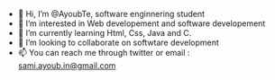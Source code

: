 - 👋 Hi, I’m @AyoubTe, software enginnering student
- 👀 I’m interested in Web developement and software developement
- 🌱 I’m currently learning Html, Css, Java and C.
- 💞️ I’m looking to collaborate on softwtare development
- 📫 You can reach me through twitter or email : sami.ayoub.in@gmail.com

<!---
AyoubTe/AyoubTe is a ✨ special ✨ repository because its `README.md` (this file) appears on your GitHub profile.
You can click the Preview link to take a look at your changes.
--->
